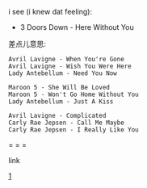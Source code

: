 
i see (i knew dat feeling):
- 3 Doors Down - Here Without You

差点儿意思:
```
Avril Lavigne - When You're Gone
Avril Lavigne - Wish You Were Here
Lady Antebellum - Need You Now

Maroon 5 - She Will Be Loved
Maroon 5 - Won't Go Home Without You
Lady Antebellum - Just A Kiss

Avril Lavigne - Complicated
Carly Rae Jepsen - Call Me Maybe
Carly Rae Jepsen - I Really Like You

```


= = =

link

[1](https://twitter.com/CuteBabyAnimals/status/871307216568987648#Here-Without-You)


